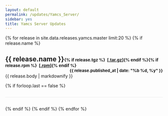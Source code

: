 ```yaml
---
layout: default
permalink: /updates/Yamcs_Server/
sidebar: yes
title: Yamcs Server Updates
---
```


{% for release in site.data.releases.yamcs.master limit:20 %}
  {% if release.name %}
  <h2>
    {{ release.name }}<span style="font-size: 10pt">{% if release.tgz %}&nbsp;&nbsp;[<a href="{{ release.tgz.url }}">.tar.gz</a>]{% endif %}{% if release.rpm %}&nbsp;&nbsp;[<a href="{{ release.rpm.url }}">.rpm</a>]{% endif %}</span>
    <span style="font-size: small; float: right">{{ release.published_at | date: "%b %d, %y" }}</span>
  </h2>

  {{ release.body | markdownify }}
  
  {% if forloop.last == false %}
  <hr style="border: none; height: 1px; background-color: #e8e8e8; margin-top: 2em; margin-bottom: 2em">
  {% endif %}
  {% endif %}
{% endfor %}
